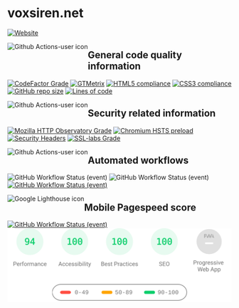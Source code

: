 # voxsiren.net
[![Website](https://img.shields.io/website?url=https%3A%2F%2Fvoxsiren.net&logo=github)](https://www.githubstatus.com/)


<img align="left" height="46" src="https://cdn.iconscout.com/icon/free/png-512/code-280-460136.png" alt="Github Actions-user icon">

## General code quality information
[![CodeFactor Grade](https://img.shields.io/codefactor/grade/github/TheVoxSiren/voxsiren.net/main?logo=codecov&logoColor=f5f5f5)](https://www.codefactor.io/repository/github/thevoxsiren/voxsiren.net)
[![GTMetrix](https://img.shields.io/badge/GTmetrix-A-brightgreen)](https://gtmetrix.com/reports/voxsiren.net/Uev1lBIQ/)
[![HTML5 compliance](https://shields.io/badge/HTML5-valid-brightgreen?&logo=html5&logoColor=f5f5f5)](https://validator.w3.org/nu/?doc=https%3A%2F%2Fvoxsiren.net%2F)
[![CSS3 compliance](https://shields.io/badge/CSS3-valid-brightgreen?logo=CSS3)](https://jigsaw.w3.org/css-validator/validator?uri=https%3A%2F%2Fvoxsiren.net)
[![GitHub repo size](https://shields.io/github/repo-size/TheVoxSiren/voxsiren.net?logo=github)](#)
[![Lines of code](https://shields.io/tokei/lines/github.com/TheVoxSiren/voxsiren.net?logo=github)](#)


<img align="left" height="46" src="https://imgur.com/nCEfdLK.png" alt="Github Actions-user icon">

## Security related information
[![Mozilla HTTP Observatory Grade](https://img.shields.io/mozilla-observatory/grade-score/voxsiren.net?publish)](https://observatory.mozilla.org/analyze/voxsiren.net)
[![Chromium HSTS preload](https://img.shields.io/hsts/preload/voxsiren.net)](https://hstspreload.org/?domain=voxsiren.net)
[![Security Headers](https://img.shields.io/security-headers?url=https%3A%2F%2Fvoxsiren.net)](https://securityheaders.com/?q=https%3A%2F%2Fvoxsiren.net&followRedirects=on)
[![SSL-labs Grade](https://shields.io/badge/SSL%20labs-A%2B-brightgreen)](https://www.ssllabs.com/ssltest/analyze.html?d=voxsiren.net&s=2606%3a4700%3a3033%3a0%3a0%3a0%3aac43%3aa57a&hideResults=on&ignoreMismatch=on&latest)


<img align="left" height="46" src="https://avatars.githubusercontent.com/u/65916846?s=60&u=c2be3ca7b76add4f8d8ed872c7bae0a7a9a71991&v=4" alt="Github Actions-user icon">

## Automated workflows
![GitHub Workflow Status (event)](https://shields.io/github/workflow/status/TheVoxSiren/voxsiren.net/Change%20images%20&%20code%20to%20compressed%20WEBP?event=push&logo=github-actions&logoColor=f5f5f5&label=WebP%20Conversion)
![GitHub Workflow Status (event)](https://shields.io/github/workflow/status/TheVoxSiren/voxsiren.net/PurgeCSS?event=schedule&logo=github-actions&logoColor=f5f5f5&label=PurgeCSS)
[![GitHub Workflow Status (event)](https://shields.io/github/workflow/status/TheVoxSiren/voxsiren.net/Full%20OWASP%20scan?event=schedule&label=Full%20OWASP%20scan&logo=github-actions&logoColor=f5f5f5)](https://github.com/TheVoxSiren/voxsiren.net/actions?query=workflow%3A%22Full+OWASP+scan%22)


<img align="left" height="50" src="https://cdn.worldvectorlogo.com/logos/google-lighthouse-icon-may-2019-.svg" alt="Google Lighthouse icon">

## Mobile Pagespeed score
[![GitHub Workflow Status (event)](https://shields.io/github/workflow/status/TheVoxSiren/voxsiren.net/Get%20Pagespeed%20results%20daily?event=schedule&label=Update%20pagespeed%20score&logo=github-actions&logoColor=f5f5f5)](https://github.com/TheVoxSiren/voxsiren.net/actions?query=workflow%3A%22Get+Pagespeed+results+daily%22)
[![Mobile pagespeed score](/reports/pagespeedresultmobile.svg "Mobile pagespeed score")](https://lighthouse-dot-webdotdevsite.appspot.com//lh/html?url=https%3A%2F%2Fvoxsiren.net%2F)
